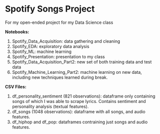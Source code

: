 # Spotify Songs Project
For my open-ended project for my Data Science class

**Notebooks:**
1. Spotify_Data_Acquisition: data gathering and cleaning
2. Spotify_EDA: exploratory data analysis
3. Spotify_ML: machine learning
4. Spotify_Presentation: presentation to my class
5. Spotify_Data_Acquisition_Part2: new set of both training data and test data
6. Spotify_Machine_Learning_Part2: machine learning on new data, including new techniques learned during break.

**CSV Files:**
1. df_personality_sentiment (821 observations): dataframe only containing songs of which I was able to scrape lyrics. Contains sentiment and personality analysis (textual features).
2. df_songs (1048 observations): dataframe with all songs, and audio features.
3. df_hiphop and df_pop: dataframes contraining just songs and audio features.
